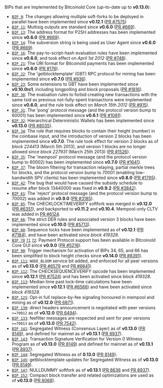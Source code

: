 BIPs that are implemented by Bitcoinold Core (up-to-date up to **v0.13.0**):

* [`BIP 9`](https://github.com/bitcoinold/bips/blob/master/bip-0009.mediawiki): The changes allowing multiple soft-forks to be deployed in parallel have been implemented since **v0.12.1**  ([PR #7575](https://github.com/bitcoinold/bitcoinold/pull/7575))
* [`BIP 11`](https://github.com/bitcoinold/bips/blob/master/bip-0011.mediawiki): Multisig outputs are standard since **v0.6.0** ([PR #669](https://github.com/bitcoinold/bitcoinold/pull/669)).
* [`BIP 13`](https://github.com/bitcoinold/bips/blob/master/bip-0013.mediawiki): The address format for P2SH addresses has been implemented since **v0.6.0** ([PR #669](https://github.com/bitcoinold/bitcoinold/pull/669)).
* [`BIP 14`](https://github.com/bitcoinold/bips/blob/master/bip-0014.mediawiki): The subversion string is being used as User Agent since **v0.6.0** ([PR #669](https://github.com/bitcoinold/bitcoinold/pull/669)).
* [`BIP 16`](https://github.com/bitcoinold/bips/blob/master/bip-0016.mediawiki): The pay-to-script-hash evaluation rules have been implemented since **v0.6.0**, and took effect on *April 1st 2012* ([PR #748](https://github.com/bitcoinold/bitcoinold/pull/748)).
* [`BIP 21`](https://github.com/bitcoinold/bips/blob/master/bip-0021.mediawiki): The URI format for Bitcoinold payments has been implemented since **v0.6.0** ([PR #176](https://github.com/bitcoinold/bitcoinold/pull/176)).
* [`BIP 22`](https://github.com/bitcoinold/bips/blob/master/bip-0022.mediawiki): The 'getblocktemplate' (GBT) RPC protocol for mining has been implemented since **v0.7.0** ([PR #936](https://github.com/bitcoinold/bitcoinold/pull/936)).
* [`BIP 23`](https://github.com/bitcoinold/bips/blob/master/bip-0023.mediawiki): Some extensions to GBT have been implemented since **v0.10.0rc1**, including longpolling and block proposals ([PR #1816](https://github.com/bitcoinold/bitcoinold/pull/1816)).
* [`BIP 30`](https://github.com/bitcoinold/bips/blob/master/bip-0030.mediawiki): The evaluation rules to forbid creating new transactions with the same txid as previous not-fully-spent transactions were implemented since **v0.6.0**, and the rule took effect on *March 15th 2012* ([PR #915](https://github.com/bitcoinold/bitcoinold/pull/915)).
* [`BIP 31`](https://github.com/bitcoinold/bips/blob/master/bip-0031.mediawiki): The 'pong' protocol message (and the protocol version bump to 60001) has been implemented since **v0.6.1** ([PR #1081](https://github.com/bitcoinold/bitcoinold/pull/1081)).
* [`BIP 32`](https://github.com/bitcoinold/bips/blob/master/bip-0032.mediawiki): Hierarchical Deterministic Wallets has been implemented since **v0.13.0** ([PR #8035](https://github.com/bitcoinold/bitcoinold/pull/8035)).
* [`BIP 34`](https://github.com/bitcoinold/bips/blob/master/bip-0034.mediawiki): The rule that requires blocks to contain their height (number) in the coinbase input, and the introduction of version 2 blocks has been implemented since **v0.7.0**. The rule took effect for version 2 blocks as of *block 224413* (March 5th 2013), and version 1 blocks are no longer allowed since *block 227931* (March 25th 2013) ([PR #1526](https://github.com/bitcoinold/bitcoinold/pull/1526)).
* [`BIP 35`](https://github.com/bitcoinold/bips/blob/master/bip-0035.mediawiki): The 'mempool' protocol message (and the protocol version bump to 60002) has been implemented since **v0.7.0** ([PR #1641](https://github.com/bitcoinold/bitcoinold/pull/1641)).
* [`BIP 37`](https://github.com/bitcoinold/bips/blob/master/bip-0037.mediawiki): The bloom filtering for transaction relaying, partial merkle trees for blocks, and the protocol version bump to 70001 (enabling low-bandwidth SPV clients) has been implemented since **v0.8.0** ([PR #1795](https://github.com/bitcoinold/bitcoinold/pull/1795)).
* [`BIP 42`](https://github.com/bitcoinold/bips/blob/master/bip-0042.mediawiki): The bug that would have caused the subsidy schedule to resume after block 13440000 was fixed in **v0.9.2** ([PR #3842](https://github.com/bitcoinold/bitcoinold/pull/3842)).
* [`BIP 61`](https://github.com/bitcoinold/bips/blob/master/bip-0061.mediawiki): The 'reject' protocol message (and the protocol version bump to 70002) was added in **v0.9.0** ([PR #3185](https://github.com/bitcoinold/bitcoinold/pull/3185)).
* [`BIP 65`](https://github.com/bitcoinold/bips/blob/master/bip-0065.mediawiki): The CHECKLOCKTIMEVERIFY softfork was merged in **v0.12.0** ([PR #6351](https://github.com/bitcoinold/bitcoinold/pull/6351)), and backported to **v0.11.2** and **v0.10.4**. Mempool-only CLTV was added in [PR #6124](https://github.com/bitcoinold/bitcoinold/pull/6124).
* [`BIP 66`](https://github.com/bitcoinold/bips/blob/master/bip-0066.mediawiki): The strict DER rules and associated version 3 blocks have been implemented since **v0.10.0** ([PR #5713](https://github.com/bitcoinold/bitcoinold/pull/5713)).
* [`BIP 68`](https://github.com/bitcoinold/bips/blob/master/bip-0068.mediawiki): Sequence locks have been implemented as of **v0.12.1**  ([PR #7184](https://github.com/bitcoinold/bitcoinold/pull/7184)), and have been activated since *block 419328*.
* [`BIP 70`](https://github.com/bitcoinold/bips/blob/master/bip-0070.mediawiki) [`71`](https://github.com/bitcoinold/bips/blob/master/bip-0071.mediawiki) [`72`](https://github.com/bitcoinold/bips/blob/master/bip-0072.mediawiki): Payment Protocol support has been available in Bitcoinold Core GUI since **v0.9.0** ([PR #5216](https://github.com/bitcoinold/bitcoinold/pull/5216)).
* [`BIP 90`](https://github.com/bitcoinold/bips/blob/master/bip-0090.mediawiki): Trigger mechanism for activation of BIPs 34, 65, and 66 has been simplified to block height checks since **v0.14.0** ([PR #8391](https://github.com/bitcoinold/bitcoinold/pull/8391)).
* [`BIP 111`](https://github.com/bitcoinold/bips/blob/master/bip-0111.mediawiki): `NODE_BLOOM` service bit added, and enforced for all peer versions as of **v0.13.0** ([PR #6579](https://github.com/bitcoinold/bitcoinold/pull/6579) and [PR #6641](https://github.com/bitcoinold/bitcoinold/pull/6641)).
* [`BIP 112`](https://github.com/bitcoinold/bips/blob/master/bip-0112.mediawiki): The CHECKSEQUENCEVERIFY opcode has been implemented since **v0.12.1** ([PR #7524](https://github.com/bitcoinold/bitcoinold/pull/7524)) and has been activated since *block 419328*.
* [`BIP 113`](https://github.com/bitcoinold/bips/blob/master/bip-0113.mediawiki): Median time past lock-time calculations have been implemented since **v0.12.1** ([PR #6566](https://github.com/bitcoinold/bitcoinold/pull/6566)) and have been activated since *block 419328*.
* [`BIP 125`](https://github.com/bitcoinold/bips/blob/master/bip-0125.mediawiki): Opt-in full replace-by-fee signaling honoured in mempool and mining as of **v0.12.0** ([PR 6871](https://github.com/bitcoinold/bitcoinold/pull/6871)).
* [`BIP 130`](https://github.com/bitcoinold/bips/blob/master/bip-0130.mediawiki): direct headers announcement is negotiated with peer versions `>=70012` as of **v0.12.0** ([PR 6494](https://github.com/bitcoinold/bitcoinold/pull/6494)).
* [`BIP 133`](https://github.com/bitcoinold/bips/blob/master/bip-0133.mediawiki): feefilter messages are respected and sent for peer versions `>=70013` as of **v0.13.0** ([PR 7542](https://github.com/bitcoinold/bitcoinold/pull/7542)).
* [`BIP 141`](https://github.com/bitcoinold/bips/blob/master/bip-0141.mediawiki): Segregated Witness (Consensus Layer) as of **v0.13.0** ([PR 8149](https://github.com/bitcoinold/bitcoinold/pull/8149)), and defined for mainnet as of **v0.13.1** ([PR 8937](https://github.com/bitcoinold/bitcoinold/pull/8937)).
* [`BIP 143`](https://github.com/bitcoinold/bips/blob/master/bip-0143.mediawiki): Transaction Signature Verification for Version 0 Witness Program as of **v0.13.0** ([PR 8149](https://github.com/bitcoinold/bitcoinold/pull/8149)) and defined for mainnet as of **v0.13.1** ([PR 8937](https://github.com/bitcoinold/bitcoinold/pull/8937)).
* [`BIP 144`](https://github.com/bitcoinold/bips/blob/master/bip-0144.mediawiki): Segregated Witness as of **0.13.0** ([PR 8149](https://github.com/bitcoinold/bitcoinold/pull/8149)).
* [`BIP 145`](https://github.com/bitcoinold/bips/blob/master/bip-0145.mediawiki): getblocktemplate updates for Segregated Witness as of **v0.13.0** ([PR 8149](https://github.com/bitcoinold/bitcoinold/pull/8149)).
* [`BIP 147`](https://github.com/bitcoinold/bips/blob/master/bip-0147.mediawiki): NULLDUMMY softfork as of **v0.13.1** ([PR 8636](https://github.com/bitcoinold/bitcoinold/pull/8636) and [PR 8937](https://github.com/bitcoinold/bitcoinold/pull/8937)).
* [`BIP 152`](https://github.com/bitcoinold/bips/blob/master/bip-0152.mediawiki): Compact block transfer and related optimizations are used as of **v0.13.0** ([PR 8068](https://github.com/bitcoinold/bitcoinold/pull/8068)).
